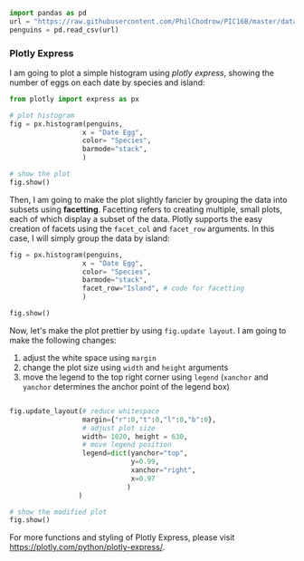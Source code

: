 ```python
import pandas as pd
url = "https://raw.githubusercontent.com/PhilChodrow/PIC16B/master/datasets/palmer_penguins.csv"
penguins = pd.read_csv(url)
```

### Plotly Express
I am going to plot a simple histogram using *plotly express*, showing the number of eggs on each date by species and island:


```python
from plotly import express as px

# plot histogram 
fig = px.histogram(penguins,
                  x = "Date Egg",
                  color= "Species",
                  barmode="stack",
                  )

# show the plot
fig.show()
```



Then, I am going to make the plot slightly fancier by grouping the data into subsets using **facetting**.
Facetting refers to creating multiple, small plots, each of which display a subset of the data. Plotly supports the easy creation of facets using the `facet_col` and `facet_row` arguments. In this case, I will simply group the data by island:


```python
fig = px.histogram(penguins,
                  x = "Date Egg",
                  color= "Species",
                  barmode="stack",
                  facet_row="Island", # code for facetting
                  )

fig.show()
```



Now, let's make the plot prettier by using `fig.update layout`. I am going to make the following changes:
1. adjust the white space using `margin`
2. change the plot size using `width` and `height` arguments
3. move the legend to the top right corner using `legend` (`xanchor` and `yanchor` determines the anchor point of the legend box)


```python

fig.update_layout(# reduce whitespace
                  margin={"r":0,"t":0,"l":0,"b":0}, 
                  # adjust plot size
                  width= 1020, height = 630,
                  # move legend position 
                  legend=dict(yanchor="top",
                              y=0.99,
                              xanchor="right",
                              x=0.97
                             )
                 )

# show the modified plot
fig.show()

```



For more functions and styling of Plotly Express, please visit https://plotly.com/python/plotly-express/.
